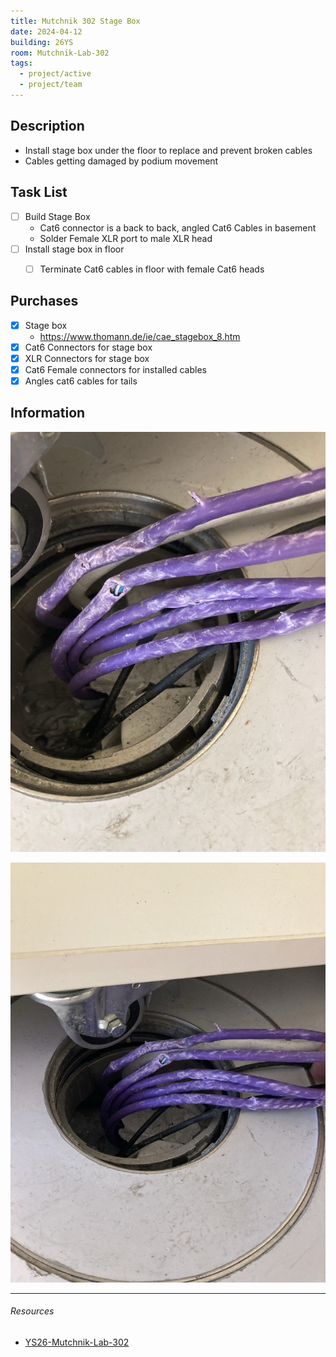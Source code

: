 ```yaml
---
title: Mutchnik 302 Stage Box
date: 2024-04-12
building: 26YS
room: Mutchnik-Lab-302
tags:
  - project/active
  - project/team
---
```


## Description

- Install stage box under the floor to replace and prevent broken cables
- Cables getting damaged by podium movement

## Task List

- [ ] Build Stage Box
	- Cat6 connector is a back to back, angled Cat6 Cables in basement
	- Solder Female XLR port to male XLR head
- [ ] Install stage box in floor
	- [ ] Terminate Cat6 cables in floor with female Cat6 heads


## Purchases
- [x] Stage box
	- https://www.thomann.de/ie/cae_stagebox_8.htm
- [x] Cat6 Connectors for stage box
- [x] XLR Connectors for stage box
- [x] Cat6 Female connectors for installed cables
- [x] Angles cat6 cables for tails

## Information

![ | 200](../04-Archive/Attachments/mutchnik-cable-damage.jpg)

![|200](../04-Archive/Attachments/Mutchnik-Cable-Damage%201.jpg)


---
###### Resources
- [YS26-Mutchnik-Lab-302](../03-Resources/Rooms/YS26-Mutchnik-Lab-302.md)